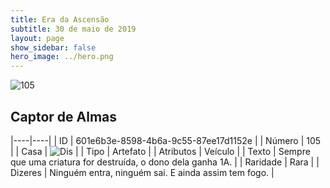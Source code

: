 ```yaml
---
title: Era da Ascensão
subtitle: 30 de maio de 2019
layout: page
show_sidebar: false
hero_image: ../hero.png
---
```


![105](https://cdn.keyforgegame.com/media/card_front/pt/435_105_65F5W6G7CCV2_pt.png)

## Captor de Almas

|----|----|
| ID | 601e6b3e-8598-4b6a-9c55-87ee17d1152e |
| Número | 105 |
| Casa | ![Dis](https://archonarcana.com/images/thumb/e/e8/Dis.png/22px-Dis.png "Dis") |
| Tipo | Artefato |
| Atributos | Veículo |
| Texto | Sempre que uma criatura for destruída, o dono dela ganha 1A. |
| Raridade | Rara |
| Dizeres | Ninguém entra, ninguém sai.  E ainda assim tem fogo. |
